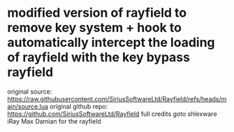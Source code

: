# modified version of rayfield to remove key system + hook to automatically intercept the loading of rayfield with the key bypass rayfield
original source: https://raw.githubusercontent.com/SiriusSoftwareLtd/Rayfield/refs/heads/main/source.lua
original github repo: https://github.com/SiriusSoftwareLtd/Rayfield
full credits goto shlexware iRay Max Damian for the rayfield
